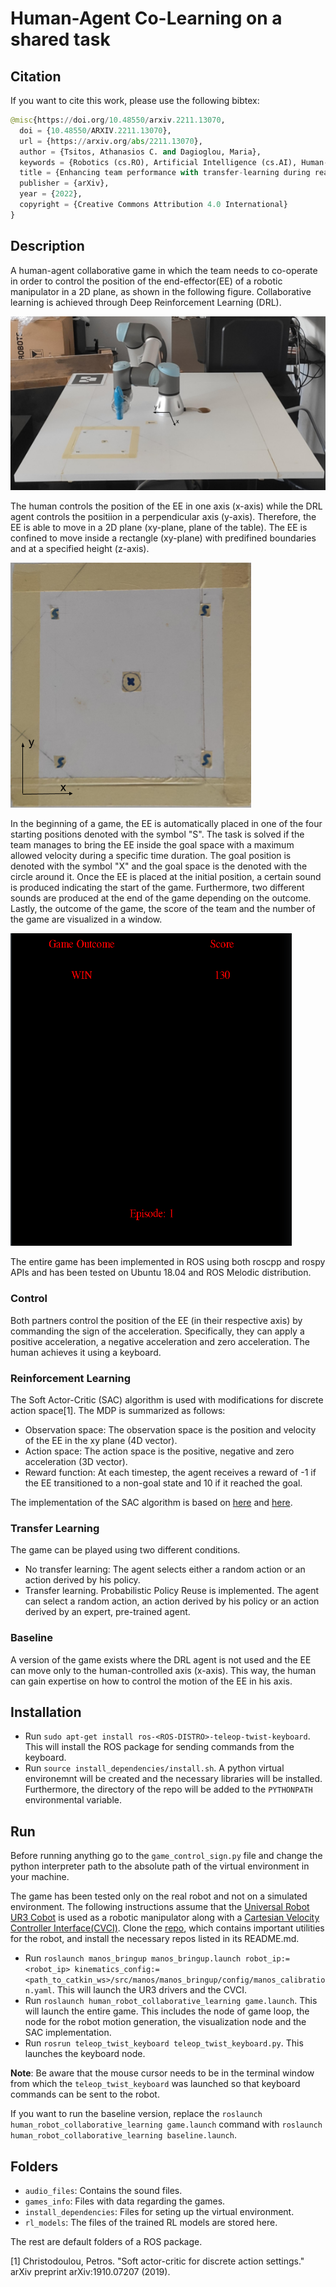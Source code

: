 # Human-Agent Co-Learning on a shared task

## Citation 

If you want to cite this work, please use the following bibtex:

```python
@misc{https://doi.org/10.48550/arxiv.2211.13070,
  doi = {10.48550/ARXIV.2211.13070},
  url = {https://arxiv.org/abs/2211.13070},
  author = {Tsitos, Athanasios C. and Dagioglou, Maria},
  keywords = {Robotics (cs.RO), Artificial Intelligence (cs.AI), Human-Computer Interaction (cs.HC), FOS: Computer and information sciences, FOS: Computer and information sciences},
  title = {Enhancing team performance with transfer-learning during real-world human-robot collaboration},
  publisher = {arXiv},
  year = {2022},
  copyright = {Creative Commons Attribution 4.0 International}
}
```

## Description
A human-agent collaborative game in which the team needs to co-operate in order to control the position of the end-effector(EE) of a robotic manipulator in a 2D plane, as shown in the following figure. Collaborative learning is achieved through Deep Reinforcement Learning (DRL). 

![setup](https://github.com/ThanasisTs/human_robot_collaborative_learning/blob/main/pictures/setup.png)

The human controls the position of the EE in one axis (x-axis) while the DRL agent controls the positiion in a perpendicular axis (y-axis). Therefore, the EE is able to move in a 2D plane (xy-plane, plane of the table). The EE is confined to move inside a rectangle (xy-plane) with predifined boundaries and at a specified height (z-axis). 

![court](https://github.com/ThanasisTs/human_robot_collaborative_learning/blob/main/pictures/court.png)

In the beginning of a game, the EE is automatically placed in one of the four starting positions denoted with the symbol "S". The task is solved if the team manages to bring the EE inside the goal space with a maximum allowed velocity during a specific time duration. The goal position is denoted with the symbol "X" and the goal space is the denoted with the circle around it. Once the EE is placed at the initial position, a certain sound is produced indicating the start of the game. Furthermore, two different sounds are produced at the end of the game depending on the outcome. Lastly, the outcome of the game, the score of the team and the number of the game are visualized in a window.

<img src="https://github.com/ThanasisTs/human_robot_collaborative_learning/blob/main/pictures/visualization.png" height="500" width="450">

The entire game has been implemented in ROS using both roscpp and rospy APIs and has been tested on Ubuntu 18.04 and ROS Melodic distribution.

### Control
Both partners control the position of the EE (in their respective axis) by commanding the sign of the acceleration. Specifically, they can apply a positive acceleration, a negative acceleration and zero acceleration. The human achieves it using a keyboard.

### Reinforcement Learning
The Soft Actor-Critic (SAC) algorithm is used with modifications for discrete action space[1]. The MDP is summarized as follows:

* Observation space: The observation space is the position and velocity of the EE in the xy plane (4D vector).
* Action space: The action space is the positive, negative and zero acceleration (3D vector).
* Reward function: At each timestep, the agent receives a reward of -1 if the EE transitioned to a non-goal state and 10 if it reached the goal. 

The implementation of the SAC algorithm is based on [here](https://github.com/kengz/SLM-Lab) and [here](https://github.com/EveLIn3/Discrete_SAC_LunarLander/blob/master/sac_discrete.py).

### Transfer Learning
The game can be played using two different conditions.
* No transfer learning: The agent selects either a random action or an action derived by his policy.
* Transfer learning. Probabilistic Policy Reuse is implemented. The agent can select a random action, an action derived by his policy or an action derived by an expert, pre-trained agent.

### Baseline
A version of the game exists where the DRL agent is not used and the EE can move only to the human-controlled axis (x-axis). This way, the human can gain expertise on how to control the motion of the EE in his axis.

## Installation
* Run `sudo apt-get install ros-<ROS-DISTRO>-teleop-twist-keyboard`. This will install the ROS package for sending commands from the keyboard.
* Run `source install_dependencies/install.sh`. A python virtual environemnt will be created and the necessary libraries will be installed. Furthermore, the directory of the repo will be added to the `PYTHONPATH` environmental variable.


## Run
Before running anything go to the `game_control_sign.py` file and change the python interpreter path to the absolute path of the virtual environment in your machine.

The game has been tested only on the real robot and not on a simulated environment. The following instructions assume that the [Universal Robot UR3 Cobot](https://github.com/UniversalRobots/Universal_Robots_ROS_Driver) is used as a robotic manipulator along with a [Cartesian Velocity Controller Interface(CVCI)](https://github.com/Roboskel-Manipulation/manos/tree/updated_driver/manos_cartesian_control). Clone the [repo](https://github.com/Roboskel-Manipulation/manos), which contains important utilities for the robot, and install the necessary repos listed in its README.md.

* Run `roslaunch manos_bringup manos_bringup.launch robot_ip:=<robot_ip> kinematics_config:=<path_to_catkin_ws>/src/manos/manos_bringup/config/manos_calibration.yaml`. This will launch the UR3 drivers and the CVCI.
* Run `roslaunch human_robot_collaborative_learning game.launch`. This will launch the entire game. This includes the node of game loop, the node for the robot motion generation, the visualization node and the SAC implementation.
* Run `rosrun teleop_twist_keyboard teleop_twist_keyboard.py`. This launches the keyboard node.

<b>Note</b>: Be aware that the mouse cursor needs to be in the terminal window from which the `teleop_twist_keyboard` was launched so that keyboard commands can be sent to the robot.

If you want to run the baseline version, replace the `roslaunch human_robot_collaborative_learning game.launch` command with `roslaunch human_robot_collaborative_learning baseline.launch`.
## Folders
* `audio_files`: Contains the sound files.
* `games_info`: Files with data regarding the games.
* `install_dependencies`: Files for seting up the virtual environment.
* `rl_models`: The files of the trained RL models are stored here.

The rest are default folders of a ROS package.

[1] Christodoulou, Petros. "Soft actor-critic for discrete action settings." arXiv preprint arXiv:1910.07207 (2019).

